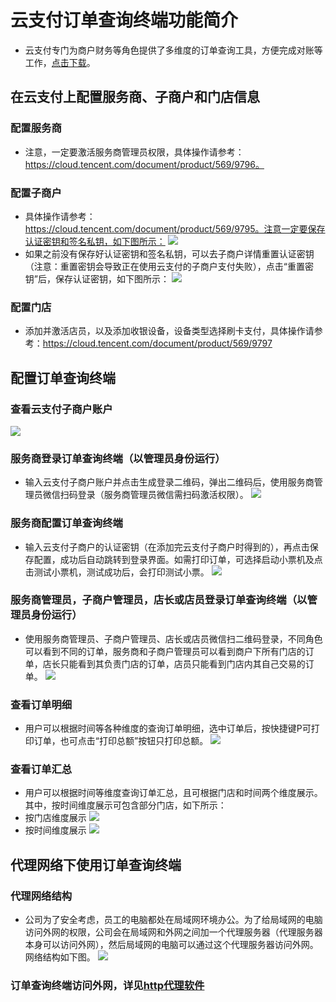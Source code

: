 # 云支付订单查询终端功能简介
- 云支付专门为商户财务等角色提供了多维度的订单查询工具，方便完成对账等工作，[点击下载](https://mc.qcloudimg.com/static/archive/ffd9de4f48bcd40c846e8c095744572f/archive.zip)。
## 在云支付上配置服务商、子商户和门店信息
### 配置服务商
- 注意，一定要激活服务商管理员权限，具体操作请参考：https://cloud.tencent.com/document/product/569/9796。
### 配置子商户
- 具体操作请参考：https://cloud.tencent.com/document/product/569/9795。注意一定要保存认证密钥和签名私钥，如下图所示：
![](https://mc.qcloudimg.com/static/img/cdf22e8302b8a4bdb54bfc5d392fea80/image.png)   
- 如果之前没有保存好认证密钥和签名私钥，可以去子商户详情重置认证密钥（注意：重置密钥会导致正在使用云支付的子商户支付失败），点击“重置密钥”后，保存认证密钥，如下图所示：
![](https://mc.qcloudimg.com/static/img/c7effff4723dec21691ca39bef8a9e2c/image.png)   
### 配置门店
- 添加并激活店员，以及添加收银设备，设备类型选择刷卡支付，具体操作请参考：https://cloud.tencent.com/document/product/569/9797 
## 配置订单查询终端
### 查看云支付子商户账户
![](https://mc.qcloudimg.com/static/img/9befe70b634d7f70646e0f674171b385/image.png)   
### 服务商登录订单查询终端（以管理员身份运行）
- 输入云支付子商户账户并点击生成登录二维码，弹出二维码后，使用服务商管理员微信扫码登录（服务商管理员微信需扫码激活权限）。
![](https://mc.qcloudimg.com/static/img/22586cdf79ca6fc9661c0d693a4f7b9a/image.png)   
### 服务商配置订单查询终端
- 输入云支付子商户的认证密钥（在添加完云支付子商户时得到的），再点击保存配置，成功后自动跳转到登录界面。如需打印订单，可选择启动小票机及点击测试小票机，测试成功后，会打印测试小票。
![](https://mc.qcloudimg.com/static/img/44950f40182bb8d79bde5c9fe46c4208/image.png)      
### 服务商管理员，子商户管理员，店长或店员登录订单查询终端（以管理员身份运行）
- 使用服务商管理员、子商户管理员、店长或店员微信扫二维码登录，不同角色可以看到不同的订单，服务商和子商户管理员可以看到商户下所有门店的订单，店长只能看到其负责门店的订单，店员只能看到门店内其自己交易的订单。
![](https://mc.qcloudimg.com/static/img/16aeb9aaa765457913dc87375a0bd2b0/image.png)   
### 查看订单明细
- 用户可以根据时间等各种维度的查询订单明细，选中订单后，按快捷键P可打印订单，也可点击“打印总额”按钮只打印总额。
![](https://mc.qcloudimg.com/static/img/f61e5694dfd1b057ff6fddad4f2e268e/image.png)   
### 查看订单汇总
- 用户可以根据时间等维度查询订单汇总，且可根据门店和时间两个维度展示。其中，按时间维度展示可包含部分门店，如下所示：
 - 按门店维度展示
![](https://mc.qcloudimg.com/static/img/52bf73aadeb8cf5e3f01e9061e33a8ff/image.png)   
 - 按时间维度展示
 ![](https://mc.qcloudimg.com/static/img/01d16b356c1bd8e940f0fad372652968/image.png)   
## 代理网络下使用订单查询终端
### 代理网络结构
- 公司为了安全考虑，员工的电脑都处在局域网环境办公。为了给局域网的电脑访问外网的权限，公司会在局域网和外网之间加一个代理服务器（代理服务器本身可以访问外网），然后局域网的电脑可以通过这个代理服务器访问外网。网络结构如下图。
![](https://mc.qcloudimg.com/static/img/33a637b9071ab4df9ba083a698725450/image.png)   
### 订单查询终端访问外网，详见[http代理软件](https://cloud.tencent.com/document/product/569/12641)
